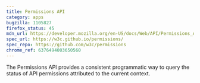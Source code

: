 ```yaml
---
title: Permissions API
category: apps
bugzilla: 1105827
firefox_status: 45
mdn_url: https://developer.mozilla.org/en-US/docs/Web/API/Permissions_API
spec_url: https://w3c.github.io/permissions/
spec_repo: https://github.com/w3c/permissions
chrome_ref: 6376494003650560
---
```


The Permissions API provides a consistent programmatic way to query the status of API permissions attributed to the current context.
